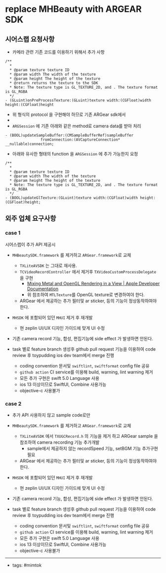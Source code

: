 # replace MHBeauty with ARGEAR SDK


## 시어스랩 요청사항

- 카메라 관련 기존 코드를 이용하기 위해서 추가 사항

```
/**
  * 
  * @param texture texture ID
  * @param width The width of the texture
  * @param height The height of the texture
  * @return returns the texture to the SDK
  * Note: The texture type is GL_TEXTURE_2D, and . The texture format is GL_RGBA
  */ 
- (GLuint)onPreProcessTexture:(GLuint)texture width:(CGFloat)width height:(CGFloat)height
```
- 위 형식의 protocol 을 구현해야 하므로 기존 ARGear sdk에서 
- 
- `ARGSession` 에 기존 아래와 같은 method로 camera data를 받아 처리
```
- (BOOL)updateSampleBuffer:(CMSampleBufferRef)sampleBuffer
                fromConnection:(AVCaptureConnection* __nullable)connection;
```

- 아래와 유사한 형태의 function 을 `ARGSession` 에 추가 가능한지 요청
```
/**
  * 
  * @param texture texture ID
  * @param width The width of the texture
  * @param height The height of the texture
  * Note: The texture type is GL_TEXTURE_2D, and . The texture format is GL_RGBA
  */ 
- (BOOL)updateGlTexture:(GLuint)texture width:(CGFloat)width height:(CGFloat)height;
```

## 외주 업체 요구사항
### case 1
   시어스랩이 추가 API 제공시
-  `MHBeautySDK.framework` 를 제거하고 `ARGear.framework`로 교체
   -  `TXLiteAVSDK` 는 그대로 재사용.
   -  `TCVideoRecordController` 에서 제거후 `TXVideoCustomProcessDelegate` 을 구현
      -  [Mixing Metal and OpenGL Rendering in a View | Apple Developer Documentation](https://developer.apple.com/documentation/metal/mixing_metal_and_opengl_rendering_in_a_view)
      -  위 참조하여 `MTLTexture`를 OpenGL texture로 변경하여야 한다. 
   -  ARGear 에서 제공하는 추가 필터및 ar sticker, 등의 기능이 정상동작하여야 한다. 
-  `MHSDK` 에 포함되어 있던 `MHUI` 제거 후 재개발
   -  현 zeplin UI/UX 디자인 가이드에 맞게 UI 수정
-  기존 camera record 기능, 합성, 편집기능에 side effect 가 발생하면 안된다. 

-  task 별로 feature  branch 생성후 github pull request 기능을 이용하여 code review 후 toypudding ios dev team에서 merge 진행
   -  coding convention 문서및 `swiftlint`, `swiftformat` config file 공유
   -  `github action` CI service를 이용해 build, warning, lint warning 제거
   -  모든 추가 구현은 swift 5.0 Language 사용
   -  ios 13 이상이므로 SwiftUI, Combine 사용가능
   -  objective-c 사용불가


### case 2
- 추가 API 사용하지 않고 sample code로만 

-  `MHBeautySDK.framework` 를 제거하고 `ARGear.framework`로 교체
   -  `TXLiteAVSDK` 에서 `TXUGCRecord.h` 의 기능을 제거 하고 ARGear sample 을 참조하여 camera recording 기능 추가개발
      -  sample에서 제공하지 않는 recordSpeed 기능, setBGM 기능 추가구현 필요
   -  ARGear 에서 제공하는 추가 필터및 ar sticker, 등의 기능이 정상동작하여야 한다. 
-  `MHSDK` 에 포함되어 있던 `MHUI` 제거 후 재개발
   -  현 zeplin UI/UX 디자인 가이드에 맞게 UI 수정
-  기존 camera record 기능, 합성, 편집기능에 side effect 가 발생하면 안된다. 

-  task 별로 feature  branch 생성후 github pull request 기능을 이용하여 code review 후 toypudding ios dev team에서 merge 진행
   -  coding convention 문서및 `swiftlint`, `swiftformat` config file 공유
   -  `github action` CI service를 이용해 build, warning, lint warning 제거
   -  모든 추가 구현은 swift 5.0 Language 사용
   -  ios 13 이상이므로 SwiftUI, Combine 사용가능
   -  objective-c 사용불가


----
- tags: #mimtok 